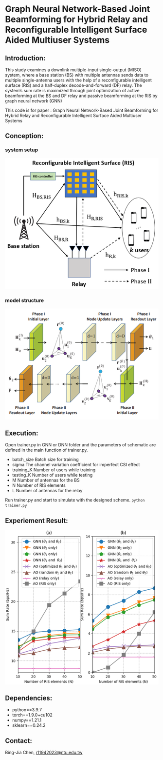 #  Graph Neural Network-Based Joint Beamforming for Hybrid Relay and Reconfigurable Intelligent Surface Aided Multiuser Systems

## Introduction:
This study examines a downlink multiple-input single-output (MISO) system, where a base station (BS) with
multiple antennas sends data to multiple single-antenna users with the help of a reconfigurable intelligent surface (RIS) and a half-duplex decode-and-forward (DF) relay. The system’s sum rate is maximized through joint optimization of active beamforming at the BS and DF relay and passive beamforming at the RIS by graph neural network (GNN)

This code is for paper : 
Graph Neural Network-Based Joint Beamforming for Hybrid Relay and Reconfigurable Intelligent Surface Aided Multiuser Systems

## Conception:
### system setup
![](./img/system_model.png)
### model structure
![](./img/model.png)

## Execution:
Open trainer.py in GNN or DNN folder and the parameters of schematic are defined in the main function of trainer.py.
- batch_size
Batch size for training
- sigma
The channel variation coefficient for imperfect CSI effect
- training_K
Number of users while training
- testing_K
Number of users while testing
- M
Number of antennas for the BS
- N
Number of RIS elements
- L
Number of antennas for the relay

Run trainer.py and start to simulate with the designed scheme.
`python trainer.py`



## Experiement Result:
![](./img/sum_rate_N.png)


## Dependencies:

- python==3.9.7
- torch==1.9.0+cu102
- numpy==1.21.1
- sklearn==0.24.2

## Contact:
Bing-Jia Chen, r11942023@ntu.edu.tw

